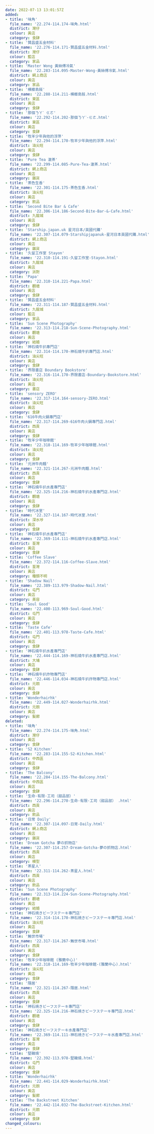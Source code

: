 ```yaml
---
date: 2022-07-13 13:01:57Z
added:
- title: '味角'
  file_name: '22.274-114.174-味角.html'
  district: 灣仔
  colour: 黃店
  category: 食肆
- title: '贊昌盛五金材料'
  file_name: '22.276-114.171-贊昌盛五金材料.html'
  district: 灣仔
  colour: 藍店
  category: 家品
- title: 'Master Wong 黃絲傅冷氣'
  file_name: '22.283-114.095-Master-Wong-黃絲傅冷氣.html'
  district: 網上商店
  colour: 黃店
  category: 家品
- title: '檳榔島敍'
  file_name: '22.288-114.211-檳榔島敍.html'
  district: 東區
  colour: 黃店
  category: 食肆
- title: '那個ㄋㄚˋ ㄍㄜ'
  file_name: '22.292-114.202-那個ㄋㄚˋ-ㄍㄜ.html'
  district: 東區
  colour: 黃店
  category: 食肆
- title: '牧羊少年與他的浮萍'
  file_name: '22.294-114.170-牧羊少年與他的浮萍.html'
  district: 油尖旺
  colour: 黃店
  category: 食肆
- title: 'Pure Tea 澈茶'
  file_name: '22.299-114.085-Pure-Tea-澈茶.html'
  district: 網上商店
  colour: 黃店
  category: 雜貨
- title: '茶色生香'
  file_name: '22.301-114.175-茶色生香.html'
  district: 油尖旺
  colour: 黃店
  category: 飲品
- title: 'Second Bite Bar & Cafe'
  file_name: '22.306-114.186-Second-Bite-Bar-&-Cafe.html'
  district: 九龍城
  colour: 黃店
  category: 食肆
- title: 'Starship.japan.uk 星河日本/英國代購'
  file_name: '22.307-114.079-Starshipjapanuk-星河日本英國代購.html'
  district: 網上商店
  colour: 黃店
  category: 雜貨
- title: '久留工作室 Stayon'
  file_name: '22.310-114.191-久留工作室-Stayon.html'
  district: 九龍城
  colour: 黃店
  category: 派對
- title: 'Papa'
  file_name: '22.310-114.221-Papa.html'
  district: 觀塘
  colour: 黃店
  category: 食肆
- title: '贊昌盛五金材料'
  file_name: '22.311-114.187-贊昌盛五金材料.html'
  district: 九龍城
  colour: 藍店
  category: 家品
- title: 'Sun Scene Photography'
  file_name: '22.313-114.218-Sun-Scene-Photography.html'
  district: 觀塘
  colour: 黃店
  category: 結婚
- title: '神石燒牛扒專門店'
  file_name: '22.314-114.170-神石燒牛扒專門店.html'
  district: 油尖旺
  colour: 黃店
  category: 食肆
- title: '界限書店 Boundary Bookstore'
  file_name: '22.316-114.170-界限書店-Boundary-Bookstore.html'
  district: 油尖旺
  colour: 黃店
  category: 書店
- title: 'sensory ZERO'
  file_name: '22.317-114.164-sensory-ZERO.html'
  district: 油尖旺
  colour: 黃店
  category: 食肆
- title: '616牛肉火鍋專門店'
  file_name: '22.317-114.269-616牛肉火鍋專門店.html'
  district: 西貢
  colour: 黃店
  category: 食肆
- title: '牧羊少年咖啡館'
  file_name: '22.318-114.169-牧羊少年咖啡館.html'
  district: 油尖旺
  colour: 黃店
  category: 食肆
- title: '元洲牛肉麵'
  file_name: '22.321-114.267-元洲牛肉麵.html'
  district: 西貢
  colour: 黃店
  category: 食肆
- title: '神石燒牛扒水產專門店'
  file_name: '22.325-114.216-神石燒牛扒水產專門店.html'
  district: 觀塘
  colour: 黃店
  category: 食肆
- title: '時代冰室'
  file_name: '22.327-114.167-時代冰室.html'
  district: 深水埗
  colour: 黃店
  category: 食肆
- title: '神石燒牛扒水產專門店'
  file_name: '22.369-114.111-神石燒牛扒水產專門店.html'
  district: 荃灣
  colour: 黃店
  category: 食肆
- title: 'Coffee Slave'
  file_name: '22.372-114.116-Coffee-Slave.html'
  district: 荃灣
  colour: 黃店
  category: 種類不明
- title: 'Shadow Nail'
  file_name: '22.389-113.979-Shadow-Nail.html'
  district: 屯門
  colour: 黃店
  category: 美容
- title: 'Soul Good'
  file_name: '22.400-113.969-Soul-Good.html'
  district: 屯門
  colour: 黃店
  category: 食肆
- title: 'Taste Cafe'
  file_name: '22.401-113.978-Taste-Cafe.html'
  district: 屯門
  colour: 黃店
  category: 食肆
- title: '神石燒牛扒水產專門店'
  file_name: '22.444-114.169-神石燒牛扒水產專門店.html'
  district: 大埔
  colour: 黃店
  category: 食肆
- title: '神石燒牛扒炸物專門店'
  file_name: '22.446-114.034-神石燒牛扒炸物專門店.html'
  district: 元朗
  colour: 黃店
  category: 食肆
- title: 'Wonderhairhk'
  file_name: '22.449-114.027-Wonderhairhk.html'
  district: 元朗
  colour: 黃店
  category: 髮廊
deleted:
- title: '味角'
  file_name: '22.274-114.175-味角.html'
  district: 灣仔
  colour: 黃店
  category: 食肆
- title: 'S2 Kitchen'
  file_name: '22.283-114.155-S2-Kitchen.html'
  district: 中西區
  colour: 黃店
  category: 食肆
- title: 'The Balcony'
  file_name: '22.284-114.155-The-Balcony.html'
  district: 中西區
  colour: 黃店
  category: 食肆
- title: '生命·有限·工司（甜品部）'
  file_name: '22.296-114.270-生命·有限·工司（甜品部） .html'
  district: 西貢
  colour: 黃店
  category: 飲品
- title: '日常 Daily'
  file_name: '22.307-114.097-日常-Daily.html'
  district: 網上商店
  colour: 黃店
  category: 雜貨
- title: 'Dream Gotcha 夢の抓物店'
  file_name: '22.307-114.257-Dream-Gotcha-夢の抓物店.html'
  district: 西貢
  colour: 黃店
  category: 模型
- title: '茶星人'
  file_name: '22.311-114.262-茶星人.html'
  district: 西貢
  colour: 黃店
  category: 飲品
- title: 'Sun Scene Photography'
  file_name: '22.313-114.224-Sun-Scene-Photography.html'
  district: 觀塘
  colour: 黃店
  category: 結婚
- title: '神石焼きビーフステーキ專門店'
  file_name: '22.314-114.170-神石焼きビーフステーキ專門店.html'
  district: 油尖旺
  colour: 黃店
  category: 食肆
- title: '鮪世市場'
  file_name: '22.317-114.267-鮪世市場.html'
  district: 西貢
  colour: 黃店
  category: 食肆
- title: '牧羊少年咖啡館 (雅蘭中心)'
  file_name: '22.318-114.169-牧羊少年咖啡館-(雅蘭中心).html'
  district: 油尖旺
  colour: 黃店
  category: 食肆
- title: '隱居'
  file_name: '22.321-114.267-隱居.html'
  district: 西貢
  colour: 黃店
  category: 食肆
- title: '神石焼きビーフステーキ專門店'
  file_name: '22.325-114.216-神石焼きビーフステーキ專門店.html'
  district: 觀塘
  colour: 黃店
  category: 食肆
- title: '神石焼きビーフステーキ水產專門店'
  file_name: '22.369-114.111-神石焼きビーフステーキ水產專門店.html'
  district: 荃灣
  colour: 黃店
  category: 食肆
- title: '堅韓燒'
  file_name: '22.392-113.978-堅韓燒.html'
  district: 屯門
  colour: 黃店
  category: 食肆
- title: 'Wonderhairhk'
  file_name: '22.441-114.029-Wonderhairhk.html'
  district: 元朗
  colour: 黃店
  category: 髮廊
- title: 'The Backstreet Kitchen'
  file_name: '22.442-114.032-The-Backstreet-Kitchen.html'
  district: 元朗
  colour: 黃店
  category: 食肆
changed_colours:
---
```


